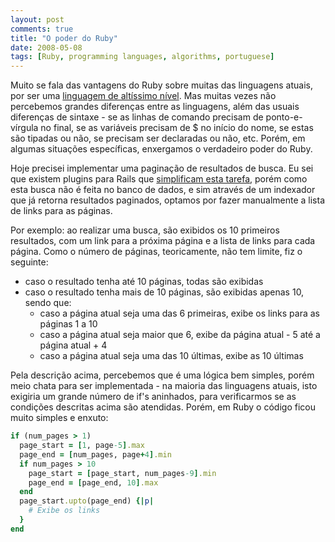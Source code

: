 ```yaml
---
layout: post
comments: true
title: "O poder do Ruby"
date: 2008-05-08
tags: [Ruby, programming languages, algorithms, portuguese]
---
```

Muito se fala das vantagens do Ruby sobre muitas das linguagens atuais, por ser uma [linguagem de altíssimo nível](http://darynholmes.wordpress.com/2008/04/07/very-high-level-language-%E2%80%93-so-what/). Mas muitas vezes não percebemos grandes diferenças entre as linguagens, além das usuais diferenças de sintaxe - se as linhas de comando precisam de ponto-e-vírgula no final, se as variáveis precisam de $ no início do nome, se estas são tipadas ou não, se precisam ser declaradas ou não, etc. Porém, em algumas situações específicas, enxergamos o verdadeiro poder do Ruby.

Hoje precisei implementar uma paginação de resultados de busca. Eu sei que existem plugins para Rails que [simplificam esta tarefa](http://errtheblog.com/posts/47-i-will-paginate), porém como esta busca não é feita no banco de dados, e sim através de um indexador que já retorna resultados paginados, optamos por fazer manualmente a lista de links para as páginas.

Por exemplo: ao realizar uma busca, são exibidos os 10 primeiros resultados, com um link para a próxima página e a lista de links para cada página. Como o número de páginas, teoricamente, não tem limite, fiz o seguinte:

- caso o resultado tenha até 10 páginas, todas são exibidas
- caso o resultado tenha mais de 10 páginas, são exibidas apenas 10, sendo que:
  - caso a página atual seja uma das 6 primeiras, exibe os links para as páginas 1 a 10
  - caso a página atual seja maior que 6, exibe da página atual - 5 até a página atual + 4
  - caso a página atual seja uma das 10 últimas, exibe as 10 últimas

Pela descrição acima, percebemos que é uma lógica bem simples, porém meio chata para ser implementada - na maioria das linguagens atuais, isto exigiria um grande número de if's aninhados, para verificarmos se as condições descritas acima são atendidas. Porém, em Ruby o código ficou muito simples e enxuto:

```ruby
if (num_pages > 1)
  page_start = [1, page-5].max
  page_end = [num_pages, page+4].min
  if num_pages > 10
    page_start = [page_start, num_pages-9].min
    page_end = [page_end, 10].max
  end
  page_start.upto(page_end) {|p|
    # Exibe os links
  }
end
```
